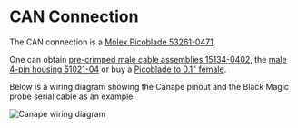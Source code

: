 # CAN Connection

The CAN connection is a [Molex Picoblade 53261-0471](https://www.digikey.ch/products/en?keywords=WM7622CT-ND). 

One can obtain [pre-crimped male cable assemblies 15134-0402](https://www.digikey.ch/product-detail/en/molex/0151340402/WM15258-ND/6198148), the [male 4-pin housing 51021-04](https://www.digikey.ch/product-detail/en/molex/0510210400/WM1722-ND/242844) or buy a [Picoblade to 0.1" female](https://www.digikey.ch/product-detail/en/molex/0510210400/WM1722-ND/242844).

Below is a wiring diagram showing the Canape pinout and the Black Magic probe serial cable as an example.

![Canape wiring diagram](./exports/canape.png)
